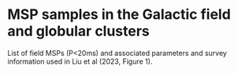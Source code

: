 # MSP samples in the Galactic field and globular clusters
List of field MSPs (P<20ms) and associated parameters and survey information used in Liu et al (2023, Figure 1).
